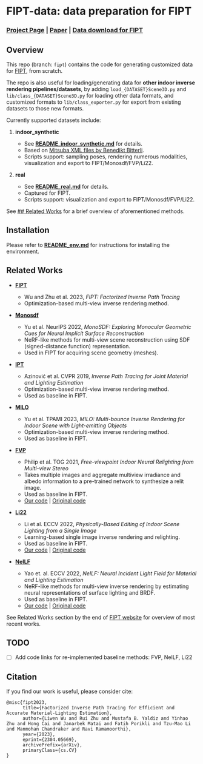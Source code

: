 # FIPT-data: data preparation for FIPT

### [Project Page](https://jerrypiglet.github.io/fipt-ucsd/) | [Paper]() | [Data download for FIPT](https://drive.google.com/drive/folders/1N8H1yR41MykUuSTyHvKGsZcuV2VjtWGr?usp=share_link)

## Overview
This repo (branch: `fipt`) contains the code for generating customized data for [FIPT](), from scratch. 

The repo is also useful for loading/generating data for **other indoor inverse rendering pipelines/datasets**, by adding `load_{DATASET}Scene3D.py` and `lib/class_{DATASET}Scene3D.py` for loading other data formats, and customized formats to `lib/class_exporter.py` for export from existing datasets to those new formats.

Currently supported datasets include:

1. **indoor_synthetic**
   - See [**README_indoor_synthetic.md**](README_indoor_synthetic.md) for details.
   - Based on [Mitsuba XML files by Benedikt Bitterli](https://benedikt-bitterli.me/resources/).
   - Scripts support: sampling poses, rendering numerous modalities, visualization and export to FIPT/Monosdf/FVP/Li22.

2. **real**
   - See [**README_real.md**](README_real.md) for details.
   - Captured for FIPT.
   - Scripts support: visualization and export to FIPT/Monosdf/FVP/Li22.

See [## Related Works](#related-works) for a brief overview of aforementioned methods.

## Installation

Please refer to [**README_env.md**](README_env.md) for instructions for installing the environment.
## Related Works
- [**FIPT**](https://jerrypiglet.github.io/fipt-ucsd/)
  - Wu and Zhu et al. 2023, *FIPT: Factorized Inverse Path Tracing*
  - Optimization-based multi-view inverse rendering method.

- [**Monosdf**](https://niujinshuchong.github.io/monosdf/)
  - Yu et al. NeurIPS 2022, *MonoSDF: Exploring Monocular Geometric Cues for Neural Implicit Surface Reconstruction*
  - NeRF-like methods for multi-view scene reconstruction using SDF (signed-distance function) representation.
  - Used in FIPT for acquiring scene geometry (meshes).

- [**IPT**](https://arxiv.org/abs/1903.07145)
  - Azinović et al. CVPR 2019, *Inverse Path Tracing for Joint Material and Lighting Estimation*
  - Optimization-based multi-view inverse rendering method.
  - Used as baseline in FIPT.

- [**MILO**](https://ci.idm.pku.edu.cn/Yu_TPAMI23.pdf)
  - Yu et al. TPAMI 2023, *MILO: Multi-bounce Inverse Rendering for Indoor Scene with Light-emitting Objects*
  - Optimization-based multi-view inverse rendering method.
  - Used as baseline in FIPT.

- [**FVP**](https://repo-sam.inria.fr/fungraph/deep-indoor-relight/)
  - Philip et al. TOG 2021, *Free-viewpoint Indoor Neural Relighting from Multi-view Stereo*
  - Takes multiple images and aggregate multiview irradiance and albedo information to a pre-trained network to synthesize a relit image.
  - Used as baseline in FIPT.
  - [Our code]() | [Original code](https://gitlab.inria.fr/sibr/projects/indoor_relighting)

- [**Li22**](https://vilab-ucsd.github.io/ucsd-IndoorLightEditing/)
  - Li et al. ECCV 2022, *Physically-Based Editing of Indoor Scene Lighting from a Single Image*
  - Learning-based single image inverse rendering and relighting.
  - Used as baseline in FIPT.
  - [Our code]() | [Original code](https://github.com/ViLab-UCSD/IndoorLightEditing)

- [**NeILF**](https://machinelearning.apple.com/research/neural-incident-light-field)
  - Yao et. al. ECCV 2022, *NeILF: Neural Incident Light Field for Material and Lighting Estimation*
  - NeRF-like methods for multi-view inverse rendering by estimating neural representations of surface lighting and BRDF.
  - Used as baseline in FIPT.
  - [Our code]() | [Original code](https://github.com/apple/ml-neilf)

See Related Works section by the end of [FIPT website](https://jerrypiglet.github.io/fipt-ucsd/) for overview of most recent works.

## TODO

- [ ] Add code links for re-implemented baseline methods: FVP, NeILF, Li22

## Citation

If you find our work is useful, please consider cite:

```
@misc{fipt2023,
      title={Factorized Inverse Path Tracing for Efficient and Accurate Material-Lighting Estimation}, 
      author={Liwen Wu and Rui Zhu and Mustafa B. Yaldiz and Yinhao Zhu and Hong Cai and Janarbek Matai and Fatih Porikli and Tzu-Mao Li and Manmohan Chandraker and Ravi Ramamoorthi},
      year={2023},
      eprint={2304.05669},
      archivePrefix={arXiv},
      primaryClass={cs.CV}
}
```